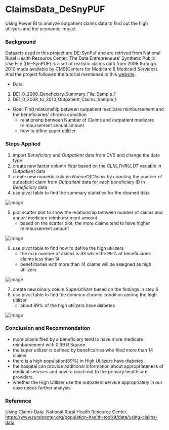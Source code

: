 # ClaimsData_DeSnyPUF
Using Power BI to analyze outpatient claims data to find out the high utilizers and the economic impact.

### Background
Datasets used in this project are DE-SynPuf and are retrived from National Rural Health Resource Center. The Data Entrepreneurs’ Synthetic Public Use File (DE-SynPUF) is a set of realistic claims data from 2008 through 2010 made available by CMS(Centers for Medicare & Medicaid Services). And the project followed the tutorial mentioned in this [website](https://www.ruralcenter.org/population-health-toolkit/data/using-claims-data).

- Data: 
1. DE1_0_2008_Beneficiary_Summary_File_Sample_1
2. DE1_0_2008_to_2010_Outpatient_Claims_Sample_1

- Goal: 
Find relationship between outpatient medicare reimbursement and the beneficiaries' chronic condition
  - relationshp between Number of Claims and outpatient medicare reimbursement annual amount
  - how to difine super utilizer
 
### Steps Applied
1. import *Beneficiary* and *Outpatient* data from CVS and change the data type
2. create new factor column *Year* based on the *CLM_THRU_DT* variable in *Outpatient* data
3. create new numeric column *NumerOfClaims* by counting the number of outpatient claim from *Outpatient* data for each beneficiary ID in *Beneficiary* data
4. use pivot table to find the summary statistics for the cleaned data

![image](https://user-images.githubusercontent.com/83623711/119059058-8f4b1a80-b99d-11eb-8725-3735e0eaf1cc.png)

5. plot scatter plot to show the relationship between number of claims and annual medicare reimbursement amount 
   - based on the scatter plot, the more claims tend to have higher reimbursement amount

![image](https://user-images.githubusercontent.com/83623711/119058157-d1735c80-b99b-11eb-9c4e-45d6372e61db.png)

6. use pivot table to find how to define the high utilizers
   - the max number of claims is 33 while the 99% of beneficiaries claims less than 14
   - beneficiaries with more than 14 cliams will be assigned as high utilizers

![image](https://user-images.githubusercontent.com/83623711/119058722-e56b8e00-b99c-11eb-894b-d4caeb62cf03.png)

7. create new binary colum *SuperUtilizer* based on the findings in step 6
8. use pivot table to find the common chronic condition among the high utilizer
   - about 89% of the high utilizers have diabetes 

![image](https://user-images.githubusercontent.com/83623711/119058925-4b581580-b99d-11eb-8c0a-3a8688576dd4.png)

### Conclusion and Recommondation
- more cliams filed by a beneficiary tend to have more medicare reimbursement with 0.39 R Square
- the super utilizer is defined by beneficairies who filed more than 14 claims
- there is a high population(89%) in High Utilizers have diabetes
- the hospital can provide additional information about appropriateness of medical services and how to reach out to the primary healthcare providers. 
- whether the High Utilizer use the outpatient service appropriately in our case needs further analysis

### Reference
Using Claims Data. National Rural Health Resource Center. https://www.ruralcenter.org/population-health-toolkit/data/using-claims-data




